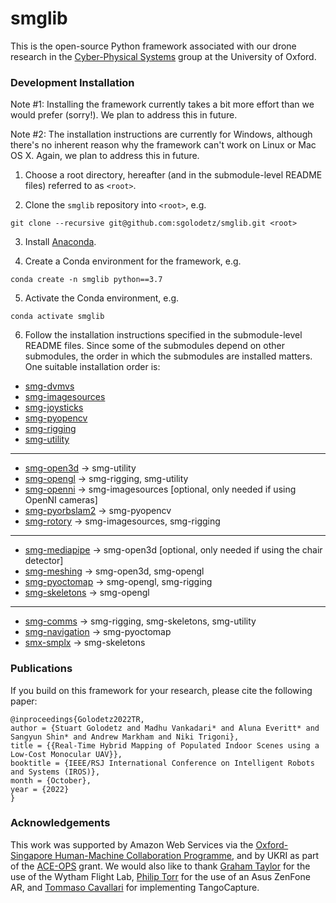 # smglib

This is the open-source Python framework associated with our drone research in the [Cyber-Physical Systems](https://www.cs.ox.ac.uk/activities/cyberphysical/) group at the University of Oxford.

### Development Installation

Note #1: Installing the framework currently takes a bit more effort than we would prefer (sorry!). We plan to address this in future.

Note #2: The installation instructions are currently for Windows, although there's no inherent reason why the framework can't work on Linux or Mac OS X. Again, we plan to address this in future.

1. Choose a root directory, hereafter (and in the submodule-level README files) referred to as `<root>`.

2. Clone the `smglib` repository into `<root>`, e.g.

```
git clone --recursive git@github.com:sgolodetz/smglib.git <root>
```

3. Install [Anaconda](https://www.anaconda.com).

4. Create a Conda environment for the framework, e.g.

```
conda create -n smglib python==3.7
```

5. Activate the Conda environment, e.g.

```
conda activate smglib
```

6. Follow the installation instructions specified in the submodule-level README files. Since some of the submodules depend on other submodules, the order in which the submodules are installed matters. One suitable installation order is:

- [smg-dvmvs](https://github.com/sgolodetz/smg-dvmvs/blob/master/README.md)
- [smg-imagesources](https://github.com/sgolodetz/smg-imagesources/blob/master/README.md)
- [smg-joysticks](https://github.com/sgolodetz/smg-joysticks/blob/master/README.md)
- [smg-pyopencv](https://github.com/sgolodetz/smg-pyopencv/blob/master/README.md)
- [smg-rigging](https://github.com/sgolodetz/smg-rigging/blob/master/README.md)
- [smg-utility](https://github.com/sgolodetz/smg-utility/blob/master/README.md)
---
- [smg-open3d](https://github.com/sgolodetz/smg-open3d/blob/master/README.md) -> smg-utility
- [smg-opengl](https://github.com/sgolodetz/smg-opengl/blob/master/README.md) -> smg-rigging, smg-utility
- [smg-openni](https://github.com/sgolodetz/smg-openni/blob/master/README.md) -> smg-imagesources [optional, only needed if using OpenNI cameras]
- [smg-pyorbslam2](https://github.com/sgolodetz/smg-pyorbslam2/blob/master/README.md) -> smg-pyopencv
- [smg-rotory](https://github.com/sgolodetz/smg-rotory/blob/master/README.md) -> smg-imagesources, smg-rigging
---
- [smg-mediapipe](https://github.com/sgolodetz/smg-mediapipe/blob/master/README.md) -> smg-open3d [optional, only needed if using the chair detector]
- [smg-meshing](https://github.com/sgolodetz/smg-meshing/blob/master/README.md) -> smg-open3d, smg-opengl
- [smg-pyoctomap](https://github.com/sgolodetz/smg-pyoctomap/blob/master/README.md) -> smg-opengl, smg-rigging
- [smg-skeletons](https://github.com/sgolodetz/smg-skeletons/blob/master/README.md) -> smg-opengl
---
- [smg-comms](https://github.com/sgolodetz/smg-comms/blob/master/README.md) -> smg-rigging, smg-skeletons, smg-utility
- [smg-navigation](https://github.com/sgolodetz/smg-navigation/blob/master/README.md) -> smg-pyoctomap
- [smx-smplx](https://github.com/sgolodetz/smg-smplx/blob/master/README.md) -> smg-skeletons

### Publications

If you build on this framework for your research, please cite the following paper:

```
@inproceedings{Golodetz2022TR,
author = {Stuart Golodetz and Madhu Vankadari* and Aluna Everitt* and Sangyun Shin* and Andrew Markham and Niki Trigoni},
title = {{Real-Time Hybrid Mapping of Populated Indoor Scenes using a Low-Cost Monocular UAV}},
booktitle = {IEEE/RSJ International Conference on Intelligent Robots and Systems (IROS)},
month = {October},
year = {2022}
}
```

### Acknowledgements

This work was supported by Amazon Web Services via the [Oxford-Singapore Human-Machine Collaboration Programme](https://www.mpls.ox.ac.uk/innovation-and-business-partnerships/human-machine-collaboration/human-machine-collaboration-programme-oxford-research-pillar), and by UKRI as part of the [ACE-OPS](https://gtr.ukri.org/projects?ref=EP%2FS030832%2F1) grant. We would also like to thank [Graham Taylor](https://www.biology.ox.ac.uk/people/professor-graham-taylor) for the use of the Wytham Flight Lab, [Philip Torr](https://eng.ox.ac.uk/people/philip-torr/) for the use of an Asus ZenFone AR, and [Tommaso Cavallari](https://uk.linkedin.com/in/tcavallari) for implementing TangoCapture.
